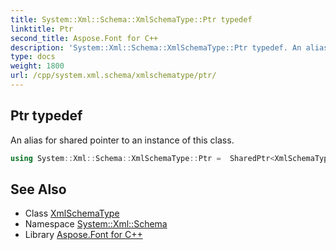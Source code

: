 ```yaml
---
title: System::Xml::Schema::XmlSchemaType::Ptr typedef
linktitle: Ptr
second_title: Aspose.Font for C++
description: 'System::Xml::Schema::XmlSchemaType::Ptr typedef. An alias for shared pointer to an instance of this class in C++.'
type: docs
weight: 1800
url: /cpp/system.xml.schema/xmlschematype/ptr/
---
```

## Ptr typedef


An alias for shared pointer to an instance of this class.

```cpp
using System::Xml::Schema::XmlSchemaType::Ptr =  SharedPtr<XmlSchemaType>
```

## See Also

* Class [XmlSchemaType](../)
* Namespace [System::Xml::Schema](../../)
* Library [Aspose.Font for C++](../../../)

